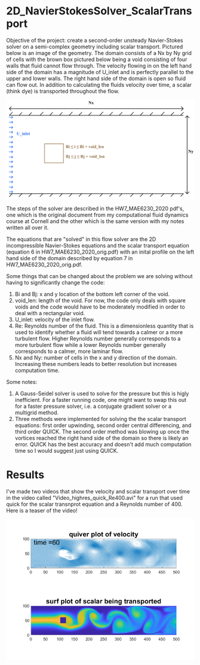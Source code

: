 # 2D_NavierStokesSolver_ScalarTransport

Objective of the project: create a second-order unsteady Navier-Stokes solver on a semi-complex geometry including scalar transport. Pictured below is an image of the geometry. The domain consists of a Nx by Ny grid of cells with the brown box pictured below being a void consisting of four walls that fluid cannot flow through. The velocity flowing in on the left hand side of the domain has a magnitude of U_inlet and is perfectly parallel to the upper and lower walls. The right hand side of the domain is open so fluid can flow out. In addition to calculating the fluids velocity over time, a scalar (think dye) is transported throughout the flow. 

![](geometry.jpg)

The steps of the solver are described in the HW7_MAE6230_2020 pdf's, one which is the original document from my computational fluid dynamics course at Cornell and the other which is the same version with my notes written all over it. 

The equations that are "solved" in this flow solver are the 2D incompressible Navier-Stokes equations and the scalar transport equation (equation 6 in HW7_MAE6230_2020_orig.pdf) with an inital profile on the left hand side of the domain described by equation 7 in HW7_MAE6230_2020_orig.pdf.


Some things that can be changed about the problem we are solving without having to significantly change the code: 
1. Bi and Bj: x and y location of the bottom left corner of the void.  
2. void_len: length of the void. For now, the code only deals with square voids and the code would have to be moderately modified in order to deal with a rectangular void. 
3. U_inlet: velocity of the inlet flow. 
4. Re: Reynolds number of the fluid. This is a dimensionless quantity that is used to identify whether a fluid will tend towards a calmer or a more turbulent flow. Higher Reynolds number generally corresponds to a more turbulent flow while a lower Reynolds number generally corresponds to a calmer, more laminar flow. 
5. Nx and Ny: number of cells in the x and y direction of the domain. Increasing these numbers leads to better resolution but increases computation time. 

Some notes:
1. A Gauss-Seidel solver is used to solve for the pressure but this is higly inefficient. For a faster running code, one might want to swap this out for a faster pressure solver, i.e. a conjugate gradient solver or a multigrid method. 
2. Three methods were implemented for solving the the scalar transport equations: first order upwinding, second order central differencing, and third order QUICK. The second order method was blowing up once the vortices reached the right hand side of the domain so there is likely an error. QUICK has the best accuracy and doesn't add much computation time so I would suggest just using QUICK.

# Results

I've made two videos that show the velocity and scalar transport over time in the video called "Video_highres_quick_Re400.avi" for a run that used quick for the scalar transnprot equation and a Reynolds number of 400. Here is a teaser of the video!

![](images_lowres_quick_Re400/data25.png)
